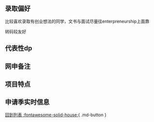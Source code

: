 ## 录取偏好
比较喜欢录取有创业想法的同学，文书与面试尽量往enterpreneurship上面靠

转码较友好
## 代表性dp

## 网申备注

## 项目特点

## 申请季实时信息

[回到列表 :fontawesome-solid-house:](选校梯度.md){ .md-button }
